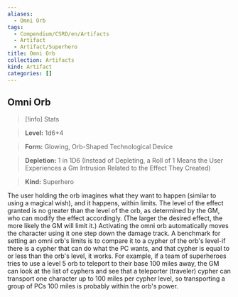 ```yaml
---
aliases:
  - Omni Orb
tags:
  - Compendium/CSRD/en/Artifacts
  - Artifact
  - Artifact/Superhero
title: Omni Orb
collection: Artifacts
kind: Artifact
categories: []
---
```

## Omni Orb    
>[!info] Stats    
> **Level:** 1d6+4    
> **Form:** Glowing, Orb-Shaped Technological Device    
> **Depletion:** 1 in 1D6 (Instead of Depleting, a Roll of 1 Means the User Experiences a Gm Intrusion Related to the Effect They Created)    
> **Kind:** Superhero  
    
The user holding the orb imagines what they want to happen (similar to using a magical wish), and it happens, within limits. The level of the effect granted is no greater than the level of the orb, as determined by the GM, who can modify the effect accordingly. (The larger the desired effect, the more likely the GM will limit it.) Activating the omni orb automatically moves the character using it one step down the damage track. A benchmark for setting an omni orb's limits is to compare it to a cypher of the orb's level-if there is a cypher that can do what the PC wants, and that cypher is equal to or less than the orb's level, it works. For example, if a team of superheroes tries to use a level 5 orb to teleport to their base 100 miles away, the GM can look at the list of cyphers and see that a teleporter (traveler) cypher can transport one character up to 100 miles per cypher level, so transporting a group of PCs 100 miles is probably within the orb's power.